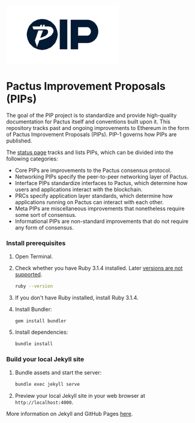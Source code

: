 <img alt="pip" src="./assets/readme/pip.png" width="300" />

# Pactus Improvement Proposals (PIPs)

The goal of the PIP project is to standardize and provide high-quality documentation for Pactus itself and conventions built upon it. This repository tracks past and ongoing improvements to Ethereum in the form of Pactus Improvement Proposals (PIPs). PIP-1 governs how PIPs are published.

The [status page](https://pips.pactus.org) tracks and lists PIPs, which can be divided into the following categories:

* Core PIPs are improvements to the Pactus consensus protocol.
* Networking PIPs specify the peer-to-peer networking layer of Pactus.
* Interface PIPs standardize interfaces to Pactus, which determine how users and applications interact with the blockchain.
* PRCs specify application layer standards, which determine how applications running on Pactus can interact with each other.
* Meta PIPs are miscellaneous improvements that nonetheless require some sort of consensus.
* Informational PIPs are non-standard improvements that do not require any form of consensus.

### Install prerequisites

1. Open Terminal.

2. Check whether you have Ruby 3.1.4 installed. Later [versions are not supported](https://stackoverflow.com/questions/14351272/undefined-method-exists-for-fileclass-nomethoderror).

   ```sh
   ruby --version
   ```

3. If you don't have Ruby installed, install Ruby 3.1.4.

4. Install Bundler:

   ```sh
   gem install bundler
   ```

5. Install dependencies:

   ```sh
   bundle install
   ```

### Build your local Jekyll site

1. Bundle assets and start the server:

   ```sh
   bundle exec jekyll serve
   ```

2. Preview your local Jekyll site in your web browser at `http://localhost:4000`.

More information on Jekyll and GitHub Pages [here](https://docs.github.com/en/enterprise/2.14/user/articles/setting-up-your-github-pages-site-locally-with-jekyll).
